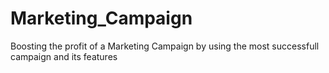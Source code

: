 # Marketing_Campaign

Boosting the profit of a Marketing Campaign by using the most successfull campaign and its features
